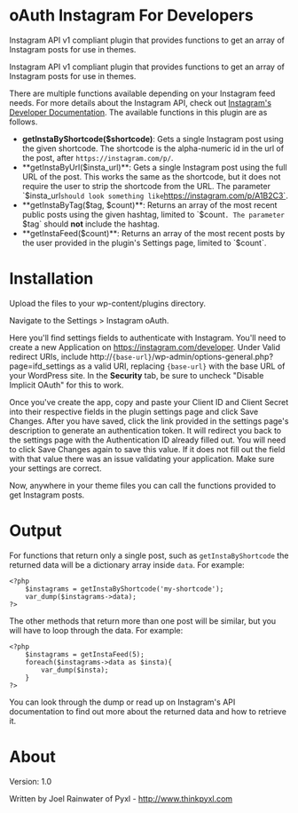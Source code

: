 oAuth Instagram For Developers
================================

Instagram API v1 compliant plugin that provides functions to get an array of Instagram posts for use in themes.

Instagram API v1 compliant plugin that provides functions to get an array of Instagram posts for use in themes.

There are multiple functions available depending on your Instagram feed needs. For more details about the Instagram API, check out [Instagram's Developer Documentation](https://instagram.com/developer/endpoints/). The available functions in this plugin are as follows.

- **getInstaByShortcode($shortcode)**: Gets a single Instagram post using the given shortcode. The shortcode is the alpha-numeric id in the url of the post, after `https://instagram.com/p/`.
- **getInstaByUrl($insta_url)**: Gets a single Instagram post using the full URL of the post. This works the same as the shortcode, but it does not require the user to strip the shortcode from the URL. The parameter `$insta_url` should look something like `https://instagram.com/p/A1B2C3`. 
- **getInstaByTag($tag, $count)**: Returns an array of the most recent public posts using the given hashtag, limited to `$count`. The parameter `$tag` should **not** include the hashtag. 
- **getInstaFeed($count)**: Returns an array of the most recent posts by the user provided in the plugin's Settings page, limited to `$count`.


Installation
============

Upload the files to your wp-content/plugins directory.

Navigate to the Settings > Instagram oAuth.

Here you'll find settings fields to authenticate with Instagram.  You'll need to create a new Application on https://instagram.com/developer. Under Valid redirect URIs, include http://`{base-url}`/wp-admin/options-general.php?page=ifd_settings as a valid URI, replacing `{base-url}` with the base URL of your WordPress site. In the **Security** tab, be sure to uncheck "Disable Implicit OAuth" for this to work. 

Once you've create the app, copy and paste your Client ID and Client Secret into their respective fields in the plugin settings page and click Save Changes. After you have saved, click the link provided in the settings page's description to generate an authentication token. It will redirect you back to the settings page with the Authentication ID already filled out. You will need to click Save Changes again to save this value. If it does not fill out the field with that value there was an issue validating your application. Make sure your settings are correct. 

Now, anywhere in your theme files you can call the functions provided to get Instagram posts. 


Output
======

For functions that return only a single post, such as `getInstaByShortcode` the returned data will be a dictionary array inside `data`. For example:

```
<?php
	$instagrams = getInstaByShortcode('my-shortcode');
	var_dump($instagrams->data);
?>
```

The other methods that return more than one post will be similar, but you will have to loop through the data. For example:

```
<?php
	$instagrams = getInstaFeed(5);
	foreach($instagrams->data as $insta){
		var_dump($insta);
	}
?>
```

You can look through the dump or read up on Instagram's API documentation to find out more about the returned data and how to retrieve it. 


About
=====

Version: 1.0

Written by Joel Rainwater of Pyxl - <http://www.thinkpyxl.com>